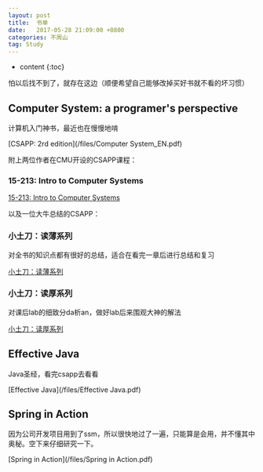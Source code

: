 ```yaml
---
layout: post
title:  书单
date:   2017-05-28 21:09:00 +0800
categories: 不周山
tag: Study
---
```



* content
{:toc}

怕以后找不到了，就存在这边（顺便希望自己能够改掉买好书就不看的坏习惯）

## Computer System: a programer's perspective
计算机入门神书，最近也在慢慢地啃

[CSAPP: 2rd edition](/files/Computer System_EN.pdf)

附上两位作者在CMU开设的CSAPP课程：

### 15-213: Intro to Computer Systems
[15-213: Intro to Computer Systems](http://www.cs.cmu.edu/afs/cs/academic/class/15213-s17/www/schedule.html)

以及一位大牛总结的CSAPP：

### 小土刀：读薄系列
对全书的知识点都有很好的总结，适合在看完一章后进行总结和复习

<a href="http://wdxtub.com/2016/04/16/thin-csapp-0/" target="_blank">小土刀：读薄系列</a>

### 小土刀：读厚系列
对课后lab的细致分da析an，做好lab后来围观大神的解法

[小土刀：读厚系列](http://wdxtub.com/2016/04/16/thick-csapp-lab-0/)

## Effective Java
Java圣经，看完csapp去看看

[Effective Java](/files/Effective Java.pdf)

## Spring in Action
因为公司开发项目用到了ssm，所以很快地过了一遍，只能算是会用，并不懂其中奥秘。空下来仔细研究一下。

[Spring in Action](/files/Spring in Action.pdf)
